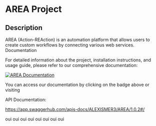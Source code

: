 # AREA Project

## Description

AREA (Action-REAction) is an automation platform that allows users to create custom workflows by connecting various web services.
Documentation

For detailed information about the project, installation instructions, and usage guide, please refer to our comprehensive documentation:


[![AREA Documentation](https://img.shields.io/badge/AREA-Documentation-blue)](https://madsdocs.gitbook.io/area)

You can access our documentation by clicking on the badge above or visiting

API Documentation:

https://app.swaggerhub.com/apis-docs/ALEXISMER3/AREA/1.0.2#/

oui
oui
oui
oui
oui
oui
oui
oui
